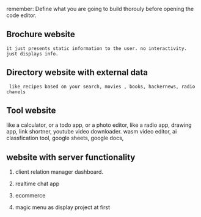 remember: Define what you are going to build thorouly before opening the code editor.

## Brochure website
	it just presents static information to the user. no interactivity. just displays info.


## Directory website with external data
	 like recipes based on your search, movies , books, hackernews, radio chanels


## Tool website
like a calculator, or a todo app, or a photo editor, like a radio app, drawing app, link shortner, youtube video downloader. wasm video editor, ai classfication tool,  google sheets, google docs,


## website with server functionality

1. client relation manager dashboard.
2. realtime chat app
3. ecommerce 


1. magic menu as display project at first
